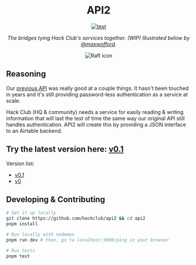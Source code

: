<h1 align="center">API2</h1>
<p align="center">
  <a href="https://github.com/hackclub/airbridge/actions">
    <img alt="test" src="https://github.com/hackclub/airbridge/workflows/test/badge.svg">
  </a>
</p>
<p align="center"><i>The bridges tying Hack Club's services together. (WIP) Illustrated below by <a href="https://gh.maxwofford.com">@maxwofford</a>.</i></p>
<p align="center"><img alt="Raft icon" src="https://i.imgur.com/VLgOTmO.png"></a>

## Reasoning

Our [previous API](https://github.com/hackclub/api/blob/master/README.md) was really good at a couple things. It hasn't been touched in years and it's still providing password-less authentication as a service at scale.

Hack Club (HQ & community) needs a service for easily reading & writing information that will last the test of time the same way our original API still handles authentication. API2 will create this by providing a JSON interface to an Airtable backend.

## Try the latest version here: [v0.1](./src/v0.1/README.md)

Version list:

- [v0.1](./src/v0.1/README.md)
- [v0](./src/v0/README.md)

## Developing & Contributing

```sh
# Set it up locally
git clone https://github.com/hackclub/api2 && cd api2
pnpm install

# Run locally with nodemon
pnpm run dev # then, go to localhost:5000/ping in your browser

# Run tests
pnpm test
```
